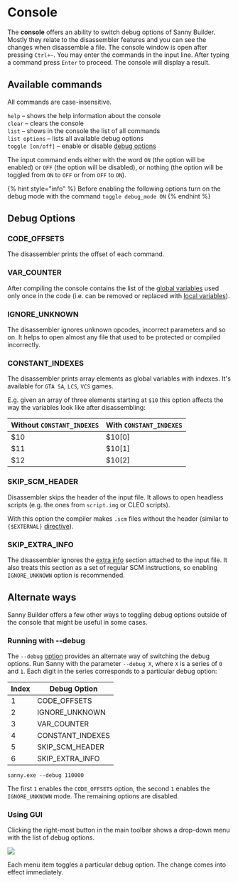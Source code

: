 # Console

The **console** offers an ability to switch debug options of Sanny Builder. Mostly they relate to the disassembler features and you can see the changes when disassemble a file. The console window is open after pressing `Ctrl+~`. You may enter the commands in the input line. After typing a command press  `Enter` to proceed. The console will display a result.

## Available commands&#x20;

All commands are case-insensitive.

`help` – shows the help information about the console\
`clear` – clears the console\
`list` – shows in the console the list of all commands\
`list options` – lists all available debug options\
`toggle [on/off]` – enable or disable [debug options](console.md#debug-options)

The input command ends either with the word `ON` (the option will be enabled) or `OFF` (the option will be disabled), or nothing (the option will be toggled from `ON` to `OFF` or from `OFF` to `ON`).

{% hint style="info" %}
Before enabling the following options turn on the debug mode with the command `toggle debug_mode ON`
{% endhint %}

## Debug Options

### CODE\_OFFSETS

The disassembler prints the offset of each command.

### VAR\_COUNTER

After compiling the console contains the list of the [global variables](../language/data-types/variables.md#global-variables) used only once in the code (i.e. can be removed or replaced with [local variables](../language/data-types/variables.md#local-variables)).

### IGNORE\_UNKNOWN

The disassembler ignores unknown opcodes, incorrect parameters and so on. It helps to open almost any file that used to be protected or compiled incorrectly.

### CONSTANT\_INDEXES

The disassembler prints array elements as global variables with indexes. It's available for `GTA SA`, `LCS`, `VCS` games.

E.g. given an array of three elements starting at `$10` this option affects the way the variables look like after disassembling:

| Without `CONSTANT_INDEXES` | With `CONSTANT_INDEXES` |
| -------------------------- | ----------------------- |
| $10                        | $10\[0]                 |
| $11                        | $10\[1]                 |
| $12                        | $10\[2]                 |

### SKIP\_SCM\_HEADER

Disassembler skips the header of the input file. It allows to open headless scripts (e.g. the ones from `script.img` or CLEO scripts).&#x20;

With this option the compiler makes `.scm` files without the header (similar to `{$EXTERNAL}` [directive](../language/directives.md#usdexternal)).

### SKIP\_EXTRA\_INFO

The disassembler ignores the [extra info](options/general.md#add-extra-info-to-scm) section attached to the input file. It also treats this section as a set of regular SCM instructions, so enabling `IGNORE_UNKNOWN` option is recommended.

## Alternate ways

Sanny Builder offers a few other ways to toggling debug options outside of the console that might be useful in some cases.

### Running with --debug

The `--debug` [option](cli.md#debug) provides an alternate way of switching the debug options. Run Sanny with the parameter `--debug X`, where `X` is a series of `0` and `1`.  Each digit in the series corresponds to a particular debug option:

| Index | Debug Option      |
| ----- | ----------------- |
| 1     | CODE\_OFFSETS     |
| 2     | IGNORE\_UNKNOWN   |
| 3     | VAR\_COUNTER      |
| 4     | CONSTANT\_INDEXES |
| 5     | SKIP\_SCM\_HEADER |
| 6     | SKIP\_EXTRA\_INFO |

```
sanny.exe --debug 110000
```

The first `1` enables the `CODE_OFFSETS` option, the second `1` enables the `IGNORE_UNKNOWN` mode. The remaining options are disabled.

### Using GUI

Clicking the right-most button in the main toolbar shows a drop-down menu with the list of debug options.

![](../.gitbook/assets/sb-debug-options-dropdown.PNG)

Each menu item toggles a particular debug option. The change comes into effect immediately.

